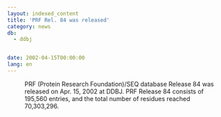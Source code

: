 ```yaml
---
layout: indexed_content
title: 'PRF Rel. 84 was released'
category: news
db:
  - ddbj


date: 2002-04-15T00:00:00
lang: en
---
```


<dd>PRF (Protein Research Foundation)/SEQ database Release 84 was released on Apr. 15, 2002 at DDBJ. PRF Release 84 consists of 195,560 entries, and the total number of residues reached 70,303,296.</dd>
